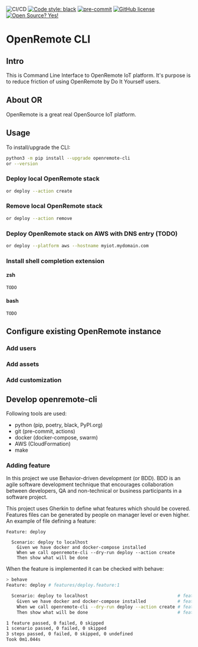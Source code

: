 ![CI/CD](https://github.com/openremote/openremote-cli/workflows/CI/CD/badge.svg)
[![Code style: black](https://img.shields.io/badge/code%20style-black-000000.svg)](https://github.com/psf/black)
[![pre-commit](https://img.shields.io/badge/pre--commit-enabled-brightgreen?logo=pre-commit&logoColor=white)](https://github.com/pre-commit/pre-commit)
[![GitHub license](https://img.shields.io/github/license/openremote/openremote-cli.svg)](https://github.com/openremote/openremote-cli/blob/main/LICENSE.txt)
[![Open Source? Yes!](https://badgen.net/badge/Open%20Source%20%3F/Yes%21/blue?icon=github)](https://github.com/Naereen/badges/)


# OpenRemote CLI

## Intro

This is Command Line Interface to OpenRemote IoT platform. It's purpose is to reduce friction of using OpenRemote by Do It Yourself users.

## About OR

OpenRemote is a great real OpenSource IoT platform.

## Usage

To install/upgrade the CLI:
```bash
python3 -m pip install --upgrade openremote-cli
or --version
```

### Deploy local OpenRemote stack

```bash
or deploy --action create
```

### Remove local OpenRemote stack

```bash
or deploy --action remove
```

### Deploy OpenRemote stack on AWS with DNS entry (TODO)

```bash
or deploy --platform aws --hostname myiot.mydomain.com
```

### Install shell completion extension

#### zsh

```bash
TODO
```

#### bash

```
TODO
```

## Configure existing OpenRemote instance

### Add users

### Add assets

### Add customization

## Develop openremote-cli

Following tools are used:
- python (pip, poetry, black, PyPI.org)
- git (pre-commit, actions)
- docker (docker-compose, swarm)
- AWS (CloudFormation)
- make

### Adding feature

In this project we use Behavior-driven development (or BDD). BDD is an agile
software development technique that encourages collaboration between developers,
QA and non-technical or business participants in a software project.

This project uses Gherkin to define what features which should be covered. Features
files can be generated by people on manager level or even higher. An example
of file defining a feature:

```gherkin
Feature: deploy

  Scenario: deploy to localhost
    Given we have docker and docker-compose installed
    When we call openremote-cli --dry-run deploy --action create
    Then show what will be done
```

When the feature is implemented it can be checked with behave:

```bash
> behave
Feature: deploy # features/deploy.feature:1

  Scenario: deploy to localhost                                  # features/deploy.feature:3
    Given we have docker and docker-compose installed            # features/steps/deploy_steps.py:8 0.453s
    When we call openremote-cli --dry-run deploy --action create # features/steps/deploy_steps.py:16 0.591s
    Then show what will be done                                  # features/steps/deploy_steps.py:24 0.000s

1 feature passed, 0 failed, 0 skipped
1 scenario passed, 0 failed, 0 skipped
3 steps passed, 0 failed, 0 skipped, 0 undefined
Took 0m1.044s
```
